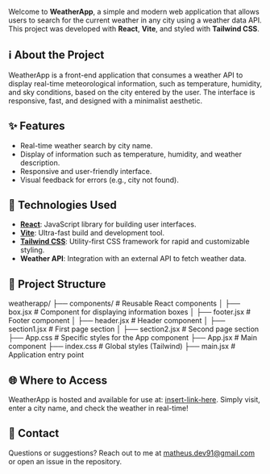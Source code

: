 Welcome to **WeatherApp**, a simple and modern web application that allows users to search for the current weather in any city using a weather data API. This project was developed with **React**, **Vite**, and styled with **Tailwind CSS**.

## ℹ️ About the Project

WeatherApp is a front-end application that consumes a weather API to display real-time meteorological information, such as temperature, humidity, and sky conditions, based on the city entered by the user. The interface is responsive, fast, and designed with a minimalist aesthetic.

## ✨ Features

- Real-time weather search by city name.
- Display of information such as temperature, humidity, and weather description.
- Responsive and user-friendly interface.
- Visual feedback for errors (e.g., city not found).

## 🚀 Technologies Used

- **[React](https://react.dev/)**: JavaScript library for building user interfaces.
- **[Vite](https://vitejs.dev/)**: Ultra-fast build and development tool.
- **[Tailwind CSS](https://tailwindcss.com/)**: Utility-first CSS framework for rapid and customizable styling.
- **Weather API**: Integration with an external API to fetch weather data.

## 📂 Project Structure

weatherapp/
├── components/            # Reusable React components
│   ├── box.jsx           # Component for displaying information boxes
│   ├── footer.jsx        # Footer component
│   ├── header.jsx        # Header component
│   ├── section1.jsx      # First page section
│   ├── section2.jsx      # Second page section
├── App.css               # Specific styles for the App component
├── App.jsx               # Main component
├── index.css             # Global styles (Tailwind)
├── main.jsx              # Application entry point

## 🌐 Where to Access

WeatherApp is hosted and available for use at: [insert-link-here](#). Simply visit, enter a city name, and check the weather in real-time!

## 📧 Contact

Questions or suggestions? Reach out to me at [matheus.dev91@gmail.com](mailto:matheus.dev91@gmail.com) or open an issue in the repository.
